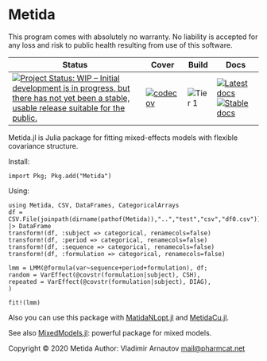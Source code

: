 # Metida

This program comes with absolutely no warranty. No liability is accepted for any loss and risk to public health resulting from use of this software.

| Status | Cover | Build | Docs |
|--------|-------|-------|------|
|[![Project Status: WIP – Initial development is in progress, but there has not yet been a stable, usable release suitable for the public.](https://www.repostatus.org/badges/latest/wip.svg)](https://www.repostatus.org/#wip)|[![codecov](https://codecov.io/gh/PharmCat/Metida.jl/branch/master/graph/badge.svg)](https://codecov.io/gh/PharmCat/Metida.jl)|![Tier 1](https://github.com/PharmCat/Metida.jl/workflows/Tier%201/badge.svg) | [![Latest docs](https://img.shields.io/badge/docs-latest-blue.svg)](https://pharmcat.github.io/Metida.jl/dev/) [![Stable docs](https://img.shields.io/badge/docs-stable-blue.svg)](https://pharmcat.github.io/Metida.jl/stable/)|

Metida.jl is Julia package for fitting mixed-effects models with flexible covariance structure.

Install:

```
import Pkg; Pkg.add("Metida")
```

Using:

```
using Metida, CSV, DataFrames, CategoricalArrays
df = CSV.File(joinpath(dirname(pathof(Metida)),"..","test","csv","df0.csv")) |> DataFrame
transform!(df, :subject => categorical, renamecols=false)
transform!(df, :period => categorical, renamecols=false)
transform!(df, :sequence => categorical, renamecols=false)
transform!(df, :formulation => categorical, renamecols=false)

lmm = LMM(@formula(var~sequence+period+formulation), df;
random = VarEffect(@covstr(formulation|subject), CSH),
repeated = VarEffect(@covstr(formulation|subject), DIAG),
)

fit!(lmm)
```

Also you can use this package with [MatidaNLopt.jl](https://github.com/PharmCat/MetidaNLopt.jl) and [MetidaCu.jl](https://github.com/PharmCat/MetidaCu.jl).

See also [MixedModels.jl](https://github.com/JuliaStats/MixedModels.jl): powerful package for mixed models.

Copyright © 2020 Metida Author: Vladimir Arnautov <mail@pharmcat.net>
